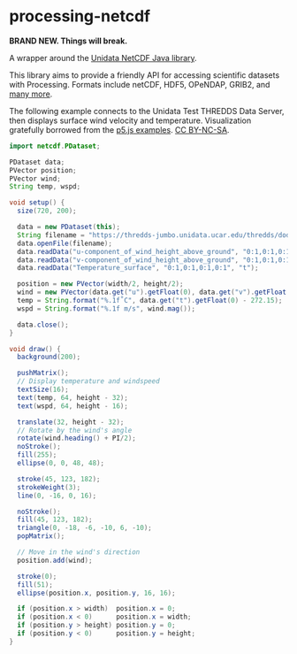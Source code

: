 # processing-netcdf

**BRAND NEW. Things will break.**

A wrapper around the [Unidata NetCDF Java library](https://www.unidata.ucar.edu/software/thredds/current/netcdf-java/).

This library aims to provide a friendly API for accessing scientific datasets with Processing. Formats include netCDF, HDF5, OPeNDAP, GRIB2, and [many more](https://www.unidata.ucar.edu/software/thredds/current/netcdf-java/reference/formats/FileTypes.html).

The following example connects to the Unidata Test THREDDS Data Server, then displays surface wind velocity and temperature. Visualization gratefully borrowed from the [p5.js examples](https://p5js.org/examples/hello-p5-weather.html). [CC BY-NC-SA](https://creativecommons.org/licenses/by-nc-sa/4.0/).

```java
import netcdf.PDataset;

PDataset data;
PVector position;
PVector wind;
String temp, wspd;

void setup() {
  size(720, 200);

  data = new PDataset(this);
  String filename = "https://thredds-jumbo.unidata.ucar.edu/thredds/dodsC/grib/HRRR/CONUS_3km/surface/TwoD";
  data.openFile(filename);
  data.readData("u-component_of_wind_height_above_ground", "0:1,0:1,0:1,0:1,0:1", "u");
  data.readData("v-component_of_wind_height_above_ground", "0:1,0:1,0:1,0:1,0:1", "v");
  data.readData("Temperature_surface", "0:1,0:1,0:1,0:1", "t");

  position = new PVector(width/2, height/2);
  wind = new PVector(data.get("u").getFloat(0), data.get("v").getFloat(0));
  temp = String.format("%.1f˚C", data.get("t").getFloat(0) - 272.15);
  wspd = String.format("%.1f m/s", wind.mag());

  data.close();
}

void draw() {
  background(200);

  pushMatrix();
  // Display temperature and windspeed
  textSize(16);
  text(temp, 64, height - 32);
  text(wspd, 64, height - 16);

  translate(32, height - 32);
  // Rotate by the wind's angle
  rotate(wind.heading() + PI/2);
  noStroke();
  fill(255);
  ellipse(0, 0, 48, 48);

  stroke(45, 123, 182);
  strokeWeight(3);
  line(0, -16, 0, 16);

  noStroke();
  fill(45, 123, 182);
  triangle(0, -18, -6, -10, 6, -10);
  popMatrix();

  // Move in the wind's direction
  position.add(wind);

  stroke(0);
  fill(51);
  ellipse(position.x, position.y, 16, 16);

  if (position.x > width)  position.x = 0;
  if (position.x < 0)      position.x = width;
  if (position.y > height) position.y = 0;
  if (position.y < 0)      position.y = height;
}
```
